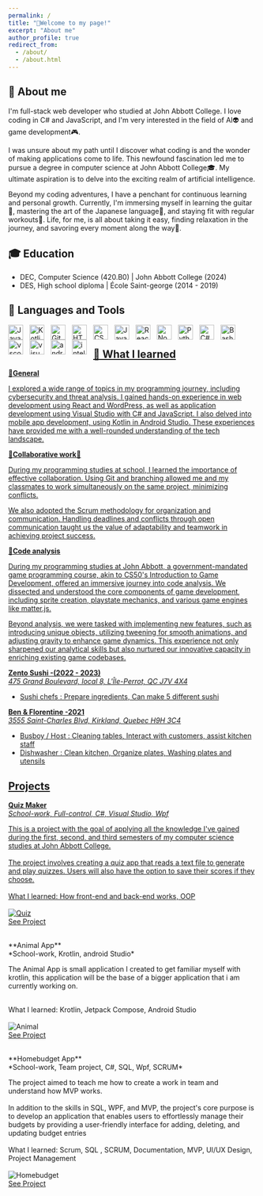 ```yaml
---
permalink: /
title: "🍹Welcome to my page!"
excerpt: "About me"
author_profile: true
redirect_from: 
  - /about/
  - /about.html
---
```

## 🍂 About me
I'm full-stack web developer who studied at John Abbott College. I love coding in C# and JavaScript, and I'm very interested in the field of AI👽 and game development🎮.

I was unsure about my path until I discover what coding is and the wonder of making applications come to life. This newfound fascination led me to pursue a degree in computer science at John Abbott College🎓. My ultimate aspiration is to delve into the exciting realm of artificial intelligence.

Beyond my coding adventures, I have a penchant for continuous learning and personal growth. Currently, I'm immersing myself in learning the guitar🎸, mastering the art of the Japanese language🗾, and staying fit with regular workouts💪. Life, for me, is all about taking it easy, finding relaxation in the journey, and savoring every moment along the way🚩.

## 🎓 Education
- DEC, Computer Science (420.B0) | John Abbott College (2024)								       		
- DES, High school diploma	     | École Saint-george (2014 - 2019)	 			        	

## 🧰 Languages and Tools

<a href="https://www.java.com/en/"><img align="left" alt="Java" width="30px" style="padding-right:10px;" src="https://cdn.jsdelivr.net/gh/devicons/devicon/icons/java/java-original.svg"/>
<a href="https://kotlinlang.org/"><img align="left" alt="Kotlin" width="30px" style="padding-right:10px;" src="https://cdn.jsdelivr.net/gh/devicons/devicon/icons/kotlin/kotlin-original.svg" />
<a href="https://git-scm.com/"><img align="left" alt="Git" width="30px" style="padding-right:10px;" src="https://cdn.jsdelivr.net/gh/devicons/devicon/icons/git/git-original.svg" />
<a href="https://developer.mozilla.org/en-US/docs/Web/HTML"><img align="left" alt="HTML" width="30px" style="padding-right:10px;" src="https://cdn.jsdelivr.net/gh/devicons/devicon/icons/html5/html5-plain.svg" />
<a href="https://developer.mozilla.org/en-US/docs/Web/CSS"><img align="left" alt="CSS" width="30px" style="padding-right:10px;" src="https://cdn.jsdelivr.net/gh/devicons/devicon/icons/css3/css3-plain.svg" />
<a href="https://www.javascript.com/"><img align="left" alt="JavaScript" width="30px" style="padding-right:10px;" src="https://cdn.jsdelivr.net/gh/devicons/devicon/icons/javascript/javascript-plain.svg" />
<a href="https://react.dev/"><img align="left" alt="React" width="30px" style="padding-right:10px;" src="https://cdn.jsdelivr.net/gh/devicons/devicon/icons/react/react-original.svg" />
<a href="https://nodejs.org/en"><img align="left" alt="NodeJS" width="30px" style="padding-right:10px;" src="https://cdn.jsdelivr.net/gh/devicons/devicon/icons/nodejs/nodejs-original.svg" />
<a href="https://www.python.org/"><img align="left" alt="Python" width="30px" style="padding-right:10px;" src="https://cdn.jsdelivr.net/gh/devicons/devicon/icons/python/python-plain.svg" />
<a href="https://learn.microsoft.com/en-us/dotnet/csharp/"><img align="left" alt="C#" width="30px" style="padding-right:10px;" src="https://cdn.jsdelivr.net/gh/devicons/devicon/icons/csharp/csharp-line.svg" />
<a href="https://www.gnu.org/software/bash/"><img align="left" alt="Bash" width="30px" style="padding-right:10px;" src="https://cdn.jsdelivr.net/gh/devicons/devicon/icons/bash/bash-original.svg" />
<a href="https://code.visualstudio.com/"><img align="left" alt="vscode" width="30px" style="padding-right:10px;" src="https://cdn.jsdelivr.net/gh/devicons/devicon/icons/vscode/vscode-original.svg" />
<a href="https://visualstudio.microsoft.com/"><img align="left" alt="visualstudio" width="30px" style="padding-right:10px;" src="https://cdn.jsdelivr.net/gh/devicons/devicon/icons/visualstudio/visualstudio-plain.svg" />
<a href="https://developer.android.com/"><img align="left" alt="androidstudio" width="30px" style="padding-right:10px;" src="https://cdn.jsdelivr.net/gh/devicons/devicon/icons/androidstudio/androidstudio-original.svg" />
<a href="https://www.jetbrains.com/idea/"><img align="left" alt="intellij" width="30px" style="padding-right:10px;" src="https://cdn.jsdelivr.net/gh/devicons/devicon/icons/intellij/intellij-original.svg" />
<br />

## 📖 What I learned
**📜General**
<br>

I explored a wide range of topics in my programming journey, including cybersecurity and threat analysis.
I gained hands-on experience in web development using React and WordPress, as well as application development using Visual Studio with C# and JavaScript.
I also delved into mobile app development, using Kotlin in Android Studio. These experiences have provided me with a well-rounded understanding of the tech landscape.


**👥Collaborative work👥**
<br>

During my programming studies at school, I learned the importance of effective collaboration. Using Git and branching allowed me and my classmates to work simultaneously on the same project, minimizing conflicts.

We also adopted the Scrum methodology for organization and communication. Handling deadlines and conflicts through open communication taught us the value of adaptability and teamwork in achieving project success.


**🔎Code analysis**
<br>

During my programming studies at John Abbott, a government-mandated game programming course, akin to CS50's Introduction to Game Development, offered an immersive journey into code analysis. We dissected and understood the core components of game development, including sprite creation, playstate mechanics, and various game engines like matter.js.

Beyond analysis, we were tasked with implementing new features, such as introducing unique objects, utilizing tweening for smooth animations, and adjusting gravity to enhance game dynamics. This experience not only sharpened our analytical skills but also nurtured our innovative capacity in enriching existing game codebases.

**Zento Sushi -(2022 - 2023)**
<br>
*475 Grand Boulevard, local 8, L'Île-Perrot, QC J7V 4X4*
- Sushi chefs : Prepare ingredients, Can make 5 different sushi

**Ben & Florentine -2021**
<br>
*3555 Saint-Charles Blvd, Kirkland, Quebec H9H 3C4*
- Busboy / Host : Cleaning tables, Interact with customers, assist kitchen staff
- Dishwasher : Clean kitchen, Organize plates, Washing plates and utensils

## Projects
**Quiz Maker**
<br>
*School-work, Full-control, C#, Visual Studio, Wpf*

This is a project with the goal of applying all the knowledge I've gained during the first, second, and third semesters 
of my computer science studies at John Abbott College.
<br><br>
The project involves creating a quiz app that reads a text file 
to generate and play quizzes. Users will also have the option to save their scores if they choose. 
<br><br>What I learned: How front-end and back-end works, OOP
<br><br>
![Quiz](./assets/img/Quiz.png)
<br>[See Project](https://github.com/Yensan2B/Quiz_Maker)

<br>
**Animal App**
<br>
*School-work, Krotlin, android Studio*

The Animal App is small application I created to get familiar myself with krotlin, this application will be the base of a bigger application that i am currently working on.

<br>What I learned: Krotlin, Jetpack Compose, Android Studio
<br><br>
![Animal](./assets/img/Animal.png)
<br>[See Project](https://github.com/Yensan2B/Animal_app)

<br>
**Homebudget App**
<br>
*School-work, Team project, C#, SQL, Wpf, SCRUM*

The project aimed to teach me how to create a work in team and understand how MVP works.
<br><br>
In addition to the skills in SQL, WPF, and MVP, the project's core purpose is to develop an application that enables users to effortlessly manage their budgets by providing a user-friendly interface for adding, deleting, and updating budget entries
<br><br>What I learned: Scrum, SQL , SCRUM, Documentation, MVP, UI/UX Design, Project Management
<br><br>
![Homebudget](./assets/img/Homebudget.png)
<br>[See Project](https://github.com/Yensan2B/Joe-HomeBudget)